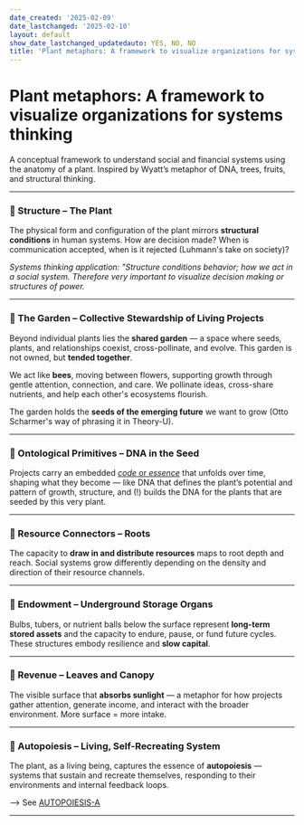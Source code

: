 ```yaml
---
date_created: '2025-02-09'
date_lastchanged: '2025-02-10'
layout: default
show_date_lastchanged_updatedauto: YES, NO, NO
title: 'Plant metaphors: A framework to visualize organizations for systems thinking'
---
```

# Plant metaphors: A framework to visualize organizations for systems thinking 

A conceptual framework to understand social and financial systems using the anatomy of a plant. Inspired by Wyatt’s metaphor of DNA, trees, fruits, and structural thinking.

---

### 🌱 Structure – The Plant

The physical form and configuration of the plant mirrors **structural conditions** in human systems. How are decision made? When is communication accepted, when is it rejected (Luhmann's take on society)?

*Systems thinking application: "Structure conditions behavior; how we act in a social system. Therefore very important to visualize decision making or structures of power.*

---

### 🌼 The Garden – Collective Stewardship of Living Projects

Beyond individual plants lies the **shared garden** — a space where seeds, plants, and relationships coexist, cross-pollinate, and evolve. This garden is not owned, but **tended together**.

We act like **bees**, moving between flowers, supporting growth through gentle attention, connection, and care. We pollinate ideas, cross-share nutrients, and help each other's ecosystems flourish.

The garden holds the **seeds of the emerging future** we want to grow (Otto Scharmer's way of phrasing it in Theory-U).

---

### 🧬 Ontological Primitives – DNA in the Seed

Projects carry an embedded [*code* or *essence*](ONTOLOGICAL-PRIMITIVES.md) that unfolds over time, shaping what they become — like DNA that defines the plant’s potential and pattern of growth, structure, and (!) builds the DNA for the plants that are seeded by this very plant. 

---

### 🌾 Resource Connectors – Roots

The capacity to **draw in and distribute resources** maps to root depth and reach. Social systems grow differently depending on the density and direction of their resource channels.

---

### 🥔 Endowment – Underground Storage Organs

Bulbs, tubers, or nutrient balls below the surface represent **long-term stored assets** and the capacity to endure, pause, or fund future cycles. These structures embody resilience and **slow capital**.

---

### 🍃 Revenue – Leaves and Canopy

The visible surface that **absorbs sunlight** — a metaphor for how projects gather attention, generate income, and interact with the broader environment. More surface = more intake.

---

### 🔁 Autopoiesis – Living, Self-Recreating System

The plant, as a living being, captures the essence of **autopoiesis** — systems that sustain and recreate themselves, responding to their environments and internal feedback loops.

--> See [AUTOPOIESIS-A](AUTOPOIESIS-A.md)

---
